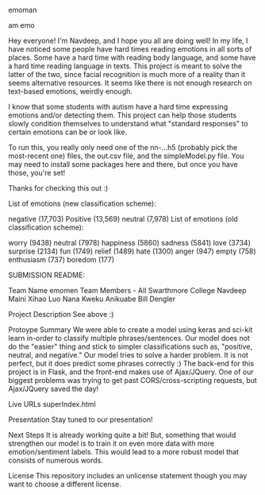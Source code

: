 emoman

am emo

Hey everyone! I'm Navdeep, and I hope you all are doing well! In my life, I have noticed some people have hard times reading emotions in all sorts of places. Some have a hard time with reading body language, and some have a hard time reading language in texts. This project is meant to solve the latter of the two, since facial recognition is much more of a reality than it seems alternative resources. It seems like there is not enough research on text-based emotions, weirdly enough.

I know that some students with autism have a hard time expressing emotions and/or detecting them. This project can help those students slowly condition themselves to understand what "standard responses" to certain emotions can be or look like.

To run this, you really only need one of the nn-...h5 (probably pick the most-recent one) files, the out.csv file, and the simpleModel.py file. You may need to install some packages here and there, but once you have those, you're set!

Thanks for checking this out :)

List of emotions (new classification scheme):

negative (17,703) Positive (13,569) neutral (7,978) List of emotions (old classification scheme):

worry (9438) neutral (7978) happiness (5860) sadness (5841) love (3734) surprise (2134) fun (1749) relief (1489) hate (1300) anger (947) empty (758) enthusiasm (737) boredom (177)

SUBMISSION README:

Team Name emomen Team Members - All Swarthmore College Navdeep Maini Xihao Luo Nana Kweku Anikuabe Bill Dengler

Project Description See above :)

Protoype Summary We were able to create a model using keras and sci-kit learn in-order to classify multiple phrases/sentences. Our model does not do the "easier" thing and stick to simpler classifications such as, "positive, neutral, and negative." Our model tries to solve a harder problem. It is not perfect, but it does predict some phrases correctly :) The back-end for this project is in Flask, and the front-end makes use of Ajax/JQuery. One of our biggest problems was trying to get past CORS/cross-scripting requests, but Ajax/JQuery saved the day!

Live URLs superIndex.html

Presentation Stay tuned to our presentation!

Next Steps It is already working quite a bit! But, something that would strengthen our model is to train it on even more data with more emotion/sentiment labels. This would lead to a more robust model that consists of numerous words.

License This repository includes an unlicense statement though you may want to choose a different license.
